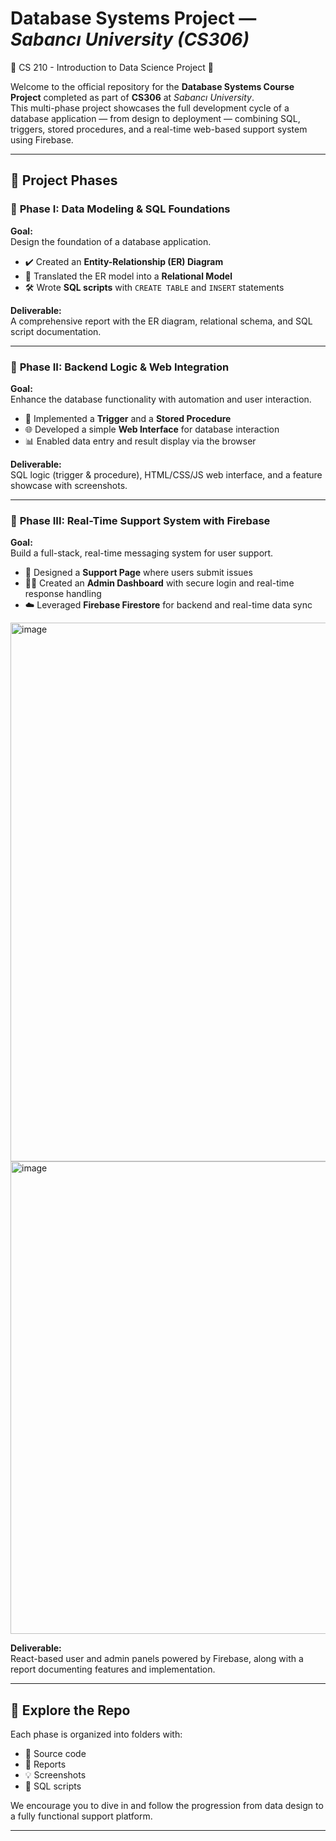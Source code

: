 # Database Systems Project — *Sabancı University (CS306)*
🧙 CS 210 - Introduction to Data Science Project 🧙

Welcome to the official repository for the **Database Systems Course Project** completed as part of **CS306** at *Sabancı University*.  
This multi-phase project showcases the full development cycle of a database application — from design to deployment — combining SQL, triggers, stored procedures, and a real-time web-based support system using Firebase.

---

## 📁 Project Phases

### 🔹 **Phase I: Data Modeling & SQL Foundations**
**Goal:**  
Design the foundation of a database application.

- ✔️ Created an **Entity-Relationship (ER) Diagram**
- 🔁 Translated the ER model into a **Relational Model**
- 🛠️ Wrote **SQL scripts** with `CREATE TABLE` and `INSERT` statements

**Deliverable:**  
A comprehensive report with the ER diagram, relational schema, and SQL script documentation.

---

### 🔹 **Phase II: Backend Logic & Web Integration**
**Goal:**  
Enhance the database functionality with automation and user interaction.

- 🔄 Implemented a **Trigger** and a **Stored Procedure**
- 🌐 Developed a simple **Web Interface** for database interaction
- 📊 Enabled data entry and result display via the browser

**Deliverable:**  
SQL logic (trigger & procedure), HTML/CSS/JS web interface, and a feature showcase with screenshots.

---

### 🔹 **Phase III: Real-Time Support System with Firebase**
**Goal:**  
Build a full-stack, real-time messaging system for user support.

- 💬 Designed a **Support Page** where users submit issues
- 🧑‍💼 Created an **Admin Dashboard** with secure login and real-time response handling
- ☁️ Leveraged **Firebase Firestore** for backend and real-time data sync
<img width="1919" height="862" alt="image" src="https://github.com/user-attachments/assets/53502e40-2589-4a49-977a-aebd8b4231ca" />
<img width="854" height="756" alt="image" src="https://github.com/user-attachments/assets/14015c8c-8e25-4989-bc3a-4f21c4a02a77" />

**Deliverable:**  
React-based user and admin panels powered by Firebase, along with a report documenting features and implementation.

---

## 🧭 Explore the Repo

Each phase is organized into folders with:
- 📄 Source code  
- 📑 Reports  
- 💡 Screenshots  
- 🧪 SQL scripts  

We encourage you to dive in and follow the progression from data design to a fully functional support platform.

---

